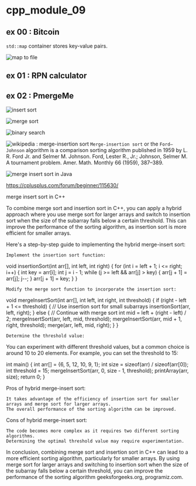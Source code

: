 # cpp_module_09

## ex 00 : Bitcoin

`std::map` container stores key-value pairs.

![map to file](https://marketsplash.com/tutorials/cpp/cplusplus-map-to-file/)

## ex 01 : RPN calculator

## ex 02 : PmergeMe

![insert sort](https://www.programiz.com/dsa/insertion-sort)

![merge sort](https://www.programiz.com/dsa/merge-sort)

![binary search](https://www.tutorialspoint.com/binary-insertion-sort-in-cplusplus)

![wikipedia : merge-insertion sort](https://en.wikipedia.org/wiki/Merge-insertion_sort)
`Merge-insertion sort` or the `Ford–Johnson` algorithm is a comparison sorting algorithm published in 1959 by L. R. Ford Jr. and Selmer M. Johnson.
    Ford, Lester R., Jr.; Johnson, Selmer M. A tournament problem. Amer. Math. Monthly 66 (1959), 387–389.

![merge insert sort in Java](https://iq.opengenus.org/merge-insertion-sort/)


https://cplusplus.com/forum/beginner/115630/


merge insert sort in C++

To combine merge sort and insertion sort in C++, you can apply a hybrid approach where you use merge sort for larger arrays and switch to insertion sort when the size of the subarray falls below a certain threshold. This can improve the performance of the sorting algorithm, as insertion sort is more efficient for smaller arrays.

Here's a step-by-step guide to implementing the hybrid merge-insert sort:

    Implement the insertion sort function:

void insertionSort(int arr[], int left, int right) {
    for (int i = left + 1; i <= right; i++) {
        int key = arr[i];
        int j = i - 1;
        while (j >= left && arr[j] > key) {
            arr[j + 1] = arr[j];
            j--;
        }
        arr[j + 1] = key;
    }
}

    Modify the merge sort function to incorporate the insertion sort:

void mergeInsertSort(int arr[], int left, int right, int threshold) {
    if (right - left + 1 <= threshold) {
        // Use insertion sort for small subarrays
        insertionSort(arr, left, right);
    } else {
        // Continue with merge sort
        int mid = left + (right - left) / 2;
        mergeInsertSort(arr, left, mid, threshold);
        mergeInsertSort(arr, mid + 1, right, threshold);
        merge(arr, left, mid, right);
    }
}

    Determine the threshold value:

You can experiment with different threshold values, but a common choice is around 10 to 20 elements. For example, you can set the threshold to 15:

int main() {
    int arr[] = {6, 5, 12, 10, 9, 1};
    int size = sizeof(arr) / sizeof(arr[0]);
    int threshold = 15;
    mergeInsertSort(arr, 0, size - 1, threshold);
    printArray(arr, size);
    return 0;
}

Pros of hybrid merge-insert sort:

    It takes advantage of the efficiency of insertion sort for smaller arrays and merge sort for larger arrays.
    The overall performance of the sorting algorithm can be improved.

Cons of hybrid merge-insert sort:

    The code becomes more complex as it requires two different sorting algorithms.
    Determining the optimal threshold value may require experimentation.

In conclusion, combining merge sort and insertion sort in C++ can lead to a more efficient sorting algorithm, particularly for smaller arrays. By using merge sort for larger arrays and switching to insertion sort when the size of the subarray falls below a certain threshold, you can improve the performance of the sorting algorithm geeksforgeeks.org, programiz.com.
